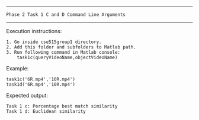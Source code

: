 ------------------------------------------------------
	Phase 2 Task 1 C and D Command Line Arguments
------------------------------------------------------

Execution instructions:

	1. Go inside cse515group1 directory.
	2. Add this folder and subfolders to Matlab path.
	3. Run following command in Matlab console:
		task1c(queryVideoName,objectVideoName)

Example:

	task1c('6R.mp4','10R.mp4')
    task1d('6R.mp4','10R.mp4')

Expected output:

    Task 1 c: Percentage best match similarity 
    Task 1 d: Euclidean similarity

